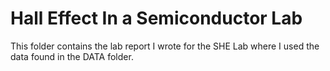 # Hall Effect In a Semiconductor Lab

This folder contains the lab report I wrote for the SHE Lab where I used the data found in the DATA folder. 
